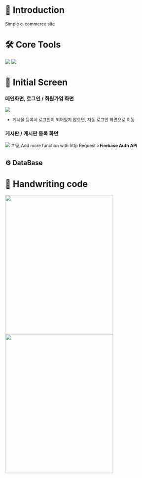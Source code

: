 # 👥 Introduction 
Simple e-commerce site

# 🛠 Core Tools
<img src="https://img.shields.io/badge/React-61DAFB?style=for-the-badge&logo=React&logoColor=white"/> <img src="https://img.shields.io/badge/firebase-FFCA28?style=for-the-badge&logo=firebase&logoColor=white">

# 👀  Initial Screen
### 메인화면, 로그인 / 회원가입 화면
<img src="https://user-images.githubusercontent.com/87024040/209430396-49ee8e22-bfed-4d33-8386-e2639172279e.gif"><br/>
- 게시물 등록시 로그인이 되어있지 않으면, 자동 로그인 화면으로 이동

### 게시판 / 게시판 등록 화면
<img src="https://user-images.githubusercontent.com/87024040/209430389-c30dcc46-f16d-47dc-bf75-a06f7a8cc41b.gif">
# 💻 Add more function with http Request
><b>Firebase Auth API </b>

## ⚙️ DataBase 
>

# 📝 Handwriting code
<span><img src="https://user-images.githubusercontent.com/87024040/206638488-d021914d-b34b-40d5-bb4d-e42524ed4315.jpg" width="350" height="450"></span>
<span><img src="https://user-images.githubusercontent.com/87024040/206638975-ed454f0a-9b78-4989-8957-76fa90602604.jpg" width="350" height="450"></span>

